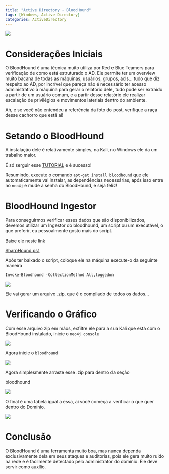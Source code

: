 ```yaml
---
title: "Active Directory - BloodHound"
tags: [Windows, Active Directory]
categories: ActiveDirectory
---
```


![](https://raw.githubusercontent.com/0x4rt3mis/0x4rt3mis.github.io/master/img/active-enum/blood.png)

# Considerações Iniciais

O BloodHound é uma técnica muito utiliza por Red e Blue Teamers para verificação de como está estruturado o AD. Ele permite ter um overview muito bacana de todas as máquinas, usuários, grupos, acls... tudo que diz respeito ao AD, por incrível que pareça não é necessário ter acesso administrativo à máquina para gerar o relatório dele, tudo pode ser extraído a partir de um usuário comum, e a partir desse relatório ele realizar escalação de privilégios e movimentos lateriais dentro do ambiente.

Ah, e se você não entendeu a referência da foto do post, verifique a raça desse cachorro que está ai!

# Setando o BloodHound

A instalação dele é relativamente simples, na Kali, no Windows ele da um trabalho maior.

É só serguir esse [TUTORIAL](https://stealingthe.network/quick-guide-to-installing-bloodhound-in-kali-rolling/) e é sucesso!

Resumindo, execute o comando `apt-get install bloodhound` que ele automaticamente vai instalar, as dependências necessárias, após isso entre no `neo4j` e mude a senha do BloodHound, e seja feliz!

# BloodHound Ingestor

Para conseguirmos verificar esses dados que são disponibilizados, devemos utilizar um Ingestor do bloodhound, um script ou um executável, o que preferir, eu pessoalmente gosto mais do script.

Baixe ele neste link

[SharpHound.ps1](https://github.com/BloodHoundAD/BloodHound/tree/master/Collectors)

Após ter baixado o script, coloque ele na máquina execute-o da seguinte maneira

`Invoke-Bloodhound -CollectionMethod All,loggedon`

![](https://raw.githubusercontent.com/0x4rt3mis/0x4rt3mis.github.io/master/img/active-enum/blood1.png)

Ele vai gerar um arquivo .zip, que é o compilado de todos os dados...

# Verificando o Gráfico

Com esse arquivo zip em mãos, exfiltre ele para a sua Kali que está com o BloodHound instalado, inicie o `neo4j console`

![](https://raw.githubusercontent.com/0x4rt3mis/0x4rt3mis.github.io/master/img/active-enum/blood2.png)

Agora inicie o `bloodhound`

![](https://raw.githubusercontent.com/0x4rt3mis/0x4rt3mis.github.io/master/img/active-enum/blood3.png)

Agora simplesmente arraste esse .zip para dentro da seção

bloodhound

![](https://raw.githubusercontent.com/0x4rt3mis/0x4rt3mis.github.io/master/img/active-enum/blood4.png)

O final é uma tabela igual a essa, ai você começa a verificar o que quer dentro do Domínio.

![](https://raw.githubusercontent.com/0x4rt3mis/0x4rt3mis.github.io/master/img/active-enum/blood5.png)

# Conclusão

O BloodHound é uma ferramenta muito boa, mas nunca dependa exclusivamente dela em seus ataques e auditorias, pois ele gera muito ruido na rede e é facilmente detectado pelo administrator do domínio. Ele deve servir como auxílio.